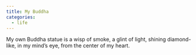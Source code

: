 ```yaml
---
title: My Buddha
categories:
  - life
---
```


My own  Buddha statue
is a wisp of smoke,
a glint of light,
shining
diamond-like,
in my mind’s eye,
from the center of my heart.
